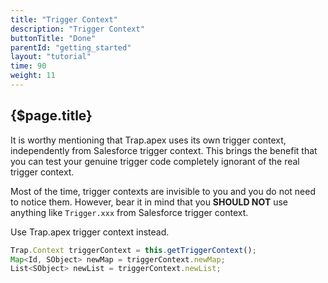 ```yaml
---
title: "Trigger Context"
description: "Trigger Context"
buttonTitle: "Done"
parentId: "getting_started"
layout: "tutorial"
time: 90
weight: 11
---
```


## {$page.title}

It is worthy mentioning that Trap.apex uses its own trigger context, independently from Salesforce trigger context. This brings the benefit that you can test your genuine trigger code completely ignorant of the real trigger context.

Most of the time, trigger contexts are invisible to you and you do not need to notice them. However, bear it in mind that you **SHOULD NOT** use anything like `Trigger.xxx` from Salesforce trigger context.

Use Trap.apex trigger context instead.

```javascript
Trap.Context triggerContext = this.getTriggerContext();
Map<Id, SObject> newMap = triggerContext.newMap;
List<SObject> newList = triggerContext.newList;
```
